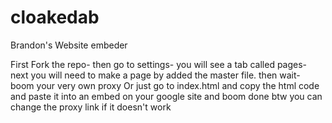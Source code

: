 # cloakedab
Brandon's Website embeder

First Fork the repo- then go to settings- you will see a tab called pages-
next you will need to make a page by added the master file. then wait-
boom your very own proxy
Or just go to index.html and copy the html code and paste it into an embed on your google site and boom done btw you can change the proxy link if it doesn't work
